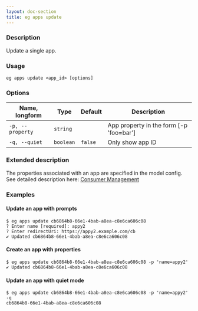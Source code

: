 ```yaml
---
layout: doc-section
title: eg apps update
---
```


### Description

Update a single app.

### Usage

```shell
eg apps update <app_id> [options]
```

### Options

| Name, longform   | Type      | Default | Description                             |
| ---              | ---       | ---     | ---                                     |
| `-p, --property` | `string`  |         | App property in the form [-p 'foo=bar'] |
| `-q, --quiet`    | `boolean` | `false` | Only show app ID                        |

### Extended description

The properties associated with an app are specified in the model config.
See detailed description here:
[Consumer Management](../../consumer-management) 

### Examples

#### Update an app with prompts

```shell
$ eg apps update cb6864b8-66e1-4bab-a8ea-c8e6ca606c08
? Enter name [required]: appy2
? Enter redirectUri: https://appy2.example.com/cb
✔ Updated cb6864b8-66e1-4bab-a8ea-c8e6ca606c08
```

#### Create an app with properties

```shell
$ eg apps update cb6864b8-66e1-4bab-a8ea-c8e6ca606c08 -p 'name=appy2'
✔ Updated cb6864b8-66e1-4bab-a8ea-c8e6ca606c08
```

#### Update an app with quiet mode

```shell
$ eg apps update cb6864b8-66e1-4bab-a8ea-c8e6ca606c08 -p 'name=appy2' -q
cb6864b8-66e1-4bab-a8ea-c8e6ca606c08
```
